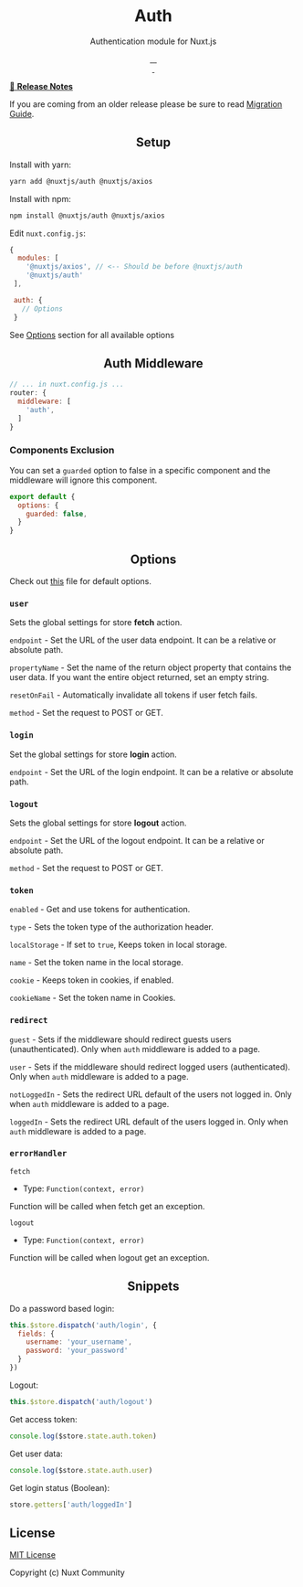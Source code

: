 <h1 align="center">Auth</h1>

<p align="center">Authentication module for Nuxt.js</p>

<p align="center">
<a href="https://david-dm.org/nuxt-community/auth-module">
    <img alt="" src="https://david-dm.org/nuxt-community/auth-module/status.svg?style=flat-square">
</a>
<a href="https://standardjs.com">
    <img alt="" src="https://img.shields.io/badge/code_style-standard-brightgreen.svg?style=flat-square">
</a>
<a href="https://circleci.com/gh/nuxt-community/auth-module">
    <img alt="" src="https://img.shields.io/circleci/project/github/nuxt-community/auth-module.svg?style=flat-square">
</a>
<a href="https://codecov.io/gh/nuxt-community/auth-module">
    <img alt="" src="https://img.shields.io/codecov/c/github/nuxt-community/auth-module.svg?style=flat-square">
</a>
<br>
<a href="https://npmjs.com/package/@nuxtjs/auth">
    <img alt="" src="https://img.shields.io/npm/v/@nuxtjs/auth/latest.svg?style=flat-square">
</a>
<a href="https://npmjs.com/package/@nuxtjs/auth">
    <img alt="" src="https://img.shields.io/npm/dt/@nuxtjs/auth.svg?style=flat-square">
</a>
</p>

[📖 **Release Notes**](./CHANGELOG.md)

If you are coming from an older release please be sure to read [Migration Guide](https://github.com/nuxt-community/auth-module/wiki/Migration-guide).

<h2 align="center">Setup</h2>

Install with yarn:

```bash
yarn add @nuxtjs/auth @nuxtjs/axios
```

Install with npm:

```bash
npm install @nuxtjs/auth @nuxtjs/axios
```

Edit `nuxt.config.js`:

```js
{
  modules: [
    '@nuxtjs/axios', // <-- Should be before @nuxtjs/auth
    '@nuxtjs/auth'
 ],

 auth: {
   // Options
 }
```

See [Options](#options) section for all available options

<h2 align="center">Auth Middleware</h2>

```js
// ... in nuxt.config.js ...
router: {
  middleware: [
    'auth',
  ]
}
```

### Components Exclusion

You can set a `guarded` option to false in a specific component and the middleware will ignore this component.

```js
export default {
  options: {
    guarded: false,
  }
}
```

<h2 align="center">Options</h2>

Check out [this](lib/defaults.js) file for default options.

### `user`
Sets the global settings for store **fetch** action.

`endpoint` - Set the URL of the user data endpoint. It can be a relative or absolute path.

`propertyName` - Set the name of the return object property that contains the user data. If you want the entire object returned, set an empty string.

`resetOnFail` - Automatically invalidate all tokens if user fetch fails.

`method` - Set the request to POST or GET.

### `login`
Set the global settings for store **login** action.

`endpoint` - Set the URL of the login endpoint. It can be a relative or absolute path.

### `logout`
Sets the global settings for store **logout** action.

`endpoint` - Set the URL of the logout endpoint. It can be a relative or absolute path.

`method` - Set the request to POST or GET.

### `token`

`enabled` - Get and use tokens for authentication.

`type` - Sets the token type of the authorization header.

`localStorage` - If set to `true`, Keeps token in local storage.

`name` - Set the token name in the local storage.

`cookie` - Keeps token in cookies, if enabled.

`cookieName` - Set the token name in Cookies.

### `redirect`

`guest` - Sets if the middleware should redirect guests users (unauthenticated). Only when `auth` middleware is added to a page.

`user` - Sets if the middleware should redirect logged users (authenticated). Only when `auth` middleware is added to a page.

`notLoggedIn` - Sets the redirect URL default of the users not logged in. Only when `auth` middleware is added to a page.

`loggedIn` - Sets the redirect URL default of the users logged in. Only when `auth` middleware is added to a page.

### `errorHandler`

`fetch`

- Type: `Function(context, error)`

Function will be called when fetch get an exception.

`logout`

- Type: `Function(context, error)`

Function will be called when logout get an exception.

<h2 align="center">Snippets</h2>

Do a password based login:

```js
this.$store.dispatch('auth/login', {
  fields: {
    username: 'your_username',
    password: 'your_password'
  }
})
```

Logout:

```js
this.$store.dispatch('auth/logout')
```

Get access token:

```js
console.log($store.state.auth.token)
```

Get user data:

```js
console.log($store.state.auth.user)
```

Get login status (Boolean):

```js
store.getters['auth/loggedIn']
```

## License

[MIT License](./LICENSE)

Copyright (c) Nuxt Community
